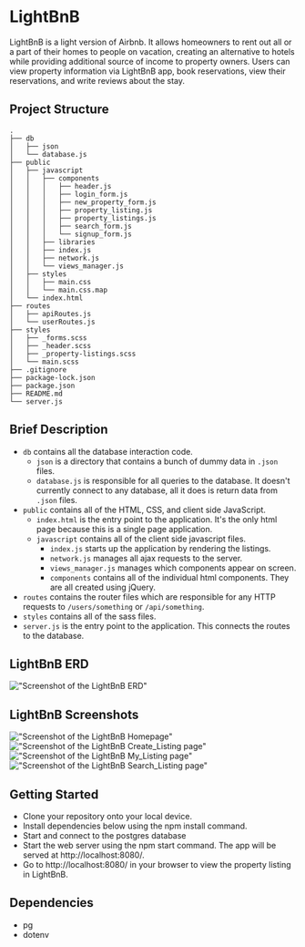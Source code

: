 # LightBnB
LightBnB is a light version of Airbnb. It allows homeowners to rent out all or a part of their homes to people on vacation, creating an alternative to hotels while providing additional source of income to property owners. Users can view property information via LightBnB app, book reservations, view their reservations, and write reviews about the stay.

## Project Structure

```
.
├── db
│   ├── json
│   └── database.js
├── public
│   ├── javascript
│   │   ├── components 
│   │   │   ├── header.js
│   │   │   ├── login_form.js
│   │   │   ├── new_property_form.js
│   │   │   ├── property_listing.js
│   │   │   ├── property_listings.js
│   │   │   ├── search_form.js
│   │   │   └── signup_form.js
│   │   ├── libraries
│   │   ├── index.js
│   │   ├── network.js
│   │   └── views_manager.js
│   ├── styles
│   │   ├── main.css
│   │   └── main.css.map
│   └── index.html
├── routes
│   ├── apiRoutes.js
│   └── userRoutes.js
├── styles  
│   ├── _forms.scss
│   ├── _header.scss
│   ├── _property-listings.scss
│   └── main.scss
├── .gitignore
├── package-lock.json
├── package.json
├── README.md
└── server.js
```
## Brief Description

* `db` contains all the database interaction code.
  * `json` is a directory that contains a bunch of dummy data in `.json` files.
  * `database.js` is responsible for all queries to the database. It doesn't currently connect to any database, all it does is return data from `.json` files.
* `public` contains all of the HTML, CSS, and client side JavaScript. 
  * `index.html` is the entry point to the application. It's the only html page because this is a single page application.
  * `javascript` contains all of the client side javascript files.
    * `index.js` starts up the application by rendering the listings.
    * `network.js` manages all ajax requests to the server.
    * `views_manager.js` manages which components appear on screen.
    * `components` contains all of the individual html components. They are all created using jQuery.
* `routes` contains the router files which are responsible for any HTTP requests to `/users/something` or `/api/something`. 
* `styles` contains all of the sass files. 
* `server.js` is the entry point to the application. This connects the routes to the database.

## LightBnB ERD
!["Screenshot of the LightBnB ERD"]()

## LightBnB Screenshots
!["Screenshot of the LightBnB Homepage"]()
!["Screenshot of the LightBnB Create_Listing page"]()
!["Screenshot of the LightBnB My_Listing page"]()
!["Screenshot of the LightBnB Search_Listing page"]()

## Getting Started
- Clone your repository onto your local device.
- Install dependencies below using the npm install command.
- Start and connect to the postgres database
- Start the web server using the npm start command. The app will be served at http://localhost:8080/.
- Go to http://localhost:8080/ in your browser to view the property listing in LightBnB.

## Dependencies
- pg
- dotenv